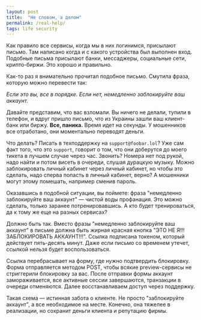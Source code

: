 ```yaml
---
layout: post
title:  "Не словом, а делом"
permalink: /real-help/
tags: life security
---
```


Как правило все сервисы, когда мы в них логинимся, присылают письмо. Там написано когда и с какого устройства был выполнен вход. Подобные письма присылают банки, мессаджеры, социальные сети, крипто-биржи. Это хорошо и правильно.

Как-то раз я внимательно прочитал подобное письмо. Смутила фраза, которую можно перевести так:

*Если это вы, все в порядке. Если нет, немедленно заблокируйте ваш аккаунт.*

Давайте представим, что вас взломали. Вы ничего не делали, тупили в телефон, и вдруг пришло письмо, что из Украины зашли ваш клиент-банк или биржу. **Все, паника.** Время идет на секунды. У мошенников все отработано, они моментально переводят деньги.

Что делать? Писать в техподдержку на `support@foobar.lol`? Уже сам факт того, что это `support`, говорит о том, что они доберутся до моего тикета в лучшем случае через час. Звонить? Номера нет под рукой, надо найти и потом висеть в очереди, слушая дурацкую музыку. Можно заблокировать личный кабинет через личный кабинет, но чтобы это сделать, надо сперва попасть в личный кабинет, верно? А мошенники могут этому помешать, например сменив пароль.

Оказавшись в подобной ситуации, вы поймете: фраза "немедленно заблокируйте ваш аккаунт" — чистой воды профанация. Это можно сделать, только заранее потренировавшись. А кто будет тренироваться, да к тому же еще на разных сервисах?

Должно быть так. Вместо фразы "немедленно заблокируйте ваш аккаунт" в письме должна быть жирная красная кнопка "ЭТО НЕ Я!!! ЗАБЛОКИРОВАТЬ АККАУНТ!!!". Ссылка подписана токеном, который действует пять-десять минут. Даже если письмо со временем утечет, ссылкой нельзя будет воспользоваться.

Ссылка перебрасывает на форму, где нужно подтвердить блокировку. Форма отправляется методом POST, чтобы всякие preview-сервисы не стриггерили блокировку за вас. После отправки формы аккаунт замораживается, все активные сессии завершаются, транзакции в очереди отменяются. Далее восстанавливаем доступ через поддержку.

Такая схема — истинная забота о клиенте. Не просто "заблокируйте аккаунт", а все необходимое на месте. Конечно, она тяжелее в реализации, но сохранит деньги клиента и репутацию фирмы.
